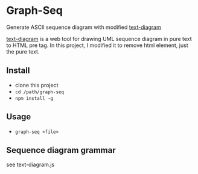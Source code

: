 # Graph-Seq

Generate ASCII sequence diagram with modified [text-diagram](https://github.com/weidagang/text-diagram/)

[text-diagram](https://github.com/weidagang/text-diagram/) is a web tool for drawing UML sequence diagram in pure text to HTML pre tag. In this project, I modified it to remove html element, just the pure text.

## Install

* clone this project
* `cd /path/graph-seq`
* `npm install -g`

## Usage

* `graph-seq <file>`

## Sequence diagram grammar

see text-diagram.js
